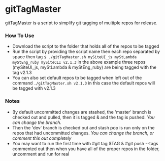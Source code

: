 # gitTagMaster

gitTagMaster is a script to simplify git tagging of multiple repos for release.

### How To Use

  - Download the script to the folder that holds all of the repos to be tagged
  - Run the script by providing the script name then each repo separated by space then tag
  `$ ./gitTagMaster.sh mySiteUI_js myStLambda myStEng_ruby mySiteCLI v2.1.3`
in the above example three repos (mySiteUI_js, myStLambda & myStEng_ruby) are being tagged with the tag v2.1.3
 - You can also set default repos to be tagged when left out of the command
 `./gitTagMaster.sh v2.1.3`
in this case the default repos will be tagged with v2.1.3

### Notes
- By default uncommitted changes are stashed, the 'master' branch is checked out and pulled, then it is tagged & and the tag is pushed.  _You can change the branch._
- Then the 'dev' branch is checked out and stash pop is run only on the repos that had uncommitted changes.  _You can change the branch, or comment this out completely_
- You may want to run the first time with #git tag $TAG & #git push --tags commented out then when you have all of the proper repos in the folder, uncomment and run for real
